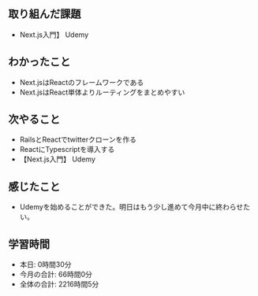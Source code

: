 ## 取り組んだ課題
- Next.js入門】 Udemy
## わかったこと
- Next.jsはReactのフレームワークである
- Next.jsはReact単体よりルーティングをまとめやすい
## 次やること
- RailsとReactでtwitterクローンを作る
- ReactにTypescriptを導入する
- 【Next.js入門】 Udemy
## 感じたこと
- Udemyを始めることができた。明日はもう少し進めて今月中に終わらせたい。
## 学習時間
- 本日: 0時間30分
- 今月の合計: 66時間0分
- 全体の合計: 2216時間5分

